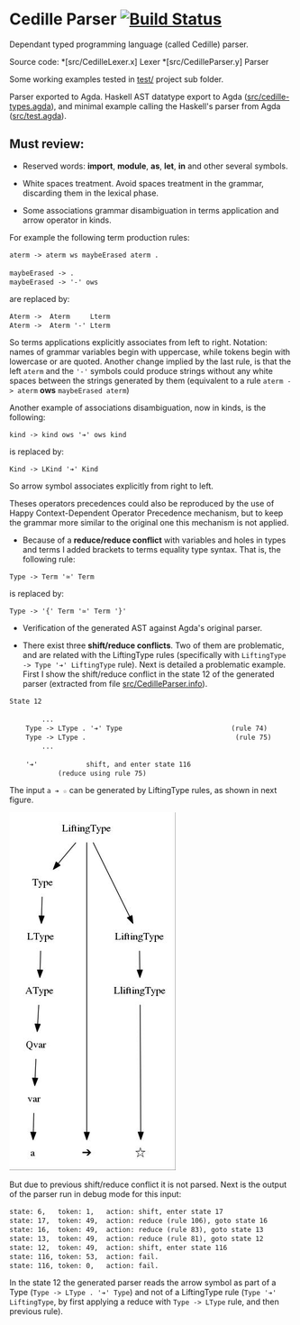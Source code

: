 # Cedille Parser [![Build Status](https://travis-ci.org/ernius/cedilleparser.svg?branch=master)](https://travis-ci.org/ernius/cedilleparser)

Dependant typed programming language (called Cedille) parser.

Source code:
 *[src/CedilleLexer.x] Lexer
 *[src/CedilleParser.y] Parser

Some working examples tested in [test/](test) project sub folder.

Parser exported to Agda. Haskell AST datatype export to Agda ([src/cedille-types.agda](src/cedille-types.agda)), and minimal example calling the Haskell's parser from Agda ([src/test.agda](src/test.agda)).

## Must review:

* Reserved words: **import**, **module**, **as**, **let**, **in** and other several symbols.

* White spaces treatment. Avoid spaces treatment in the grammar, discarding them in the lexical phase.

* Some associations grammar disambiguation in terms application and arrow operator in kinds.

For example the following term production rules:

```
aterm -> aterm ws maybeErased aterm .

maybeErased -> .
maybeErased -> '-' ows 
```
are replaced by:

```
Aterm ->  Aterm     Lterm
Aterm ->  Aterm '-' Lterm
```

So terms applications explicitly associates from left to right. Notation: names of grammar variables begin with uppercase, while tokens begin with lowercase or are quoted. Another change implied by the last rule, is that the left `aterm` and the `'-'` symbols could produce strings without any white spaces between the strings generated by them (equivalent to a rule `aterm -> aterm` **ows** `maybeErased aterm`)

Another example of associations disambiguation, now in kinds, is the following:

```
kind -> kind ows '➔' ows kind
```

is replaced by:

```
Kind -> LKind '➔' Kind
```

So arrow symbol associates explicitly from right to left.

Theses operators precedences could also be reproduced by the use of Happy Context-Dependent Operator Precedence mechanism, but to keep the grammar more similar to the original one this mechanism is not applied.
   
* Because of a **reduce/reduce conflict** with variables and holes in types and terms I added brackets to terms equality type syntax. That is, the following rule:

```
Type -> Term '≃' Term
```

is replaced by:

```
Type -> '{' Term '≃' Term '}'
```

* Verification of the generated AST against Agda's original parser.

* There exist three **shift/reduce conflicts**. Two of them are problematic, and are related with the LiftingType rules (specifically with `LiftingType -> Type '➔' LiftingType` rule). Next is detailed a problematic example. First I show the shift/reduce conflict in the state 12 of the generated parser (extracted from file [src/CedilleParser.info](src/CedilleParser.info)).

```
State 12

        ...
	Type -> LType . '➔' Type                           (rule 74)
	Type -> LType .                                     (rule 75)
        ...
	
	'➔'            shift, and enter state 116
			(reduce using rule 75)
```

The input `a ➔ ☆` can be generated by LiftingType rules, as shown in next figure.

![Derivation image](doc/conflicts/derivation.jpg)

But due to previous shift/reduce conflict it is not parsed. Next is the output of the parser run in debug mode for this input:

```
state: 6,	token: 1,	action: shift, enter state 17
state: 17,	token: 49,	action: reduce (rule 106), goto state 16
state: 16,	token: 49,	action: reduce (rule 83), goto state 13
state: 13,	token: 49,	action: reduce (rule 81), goto state 12
state: 12,	token: 49,	action: shift, enter state 116
state: 116,	token: 53,	action: fail.
state: 116,	token: 0,	action: fail.
```

In the state 12 the generated parser reads the arrow symbol as part of a Type (`Type -> LType . '➔' Type`) and not of a LiftingType rule (`Type '➔' LiftingType`, by first applying a reduce with `Type -> LType` rule, and then previous rule).

